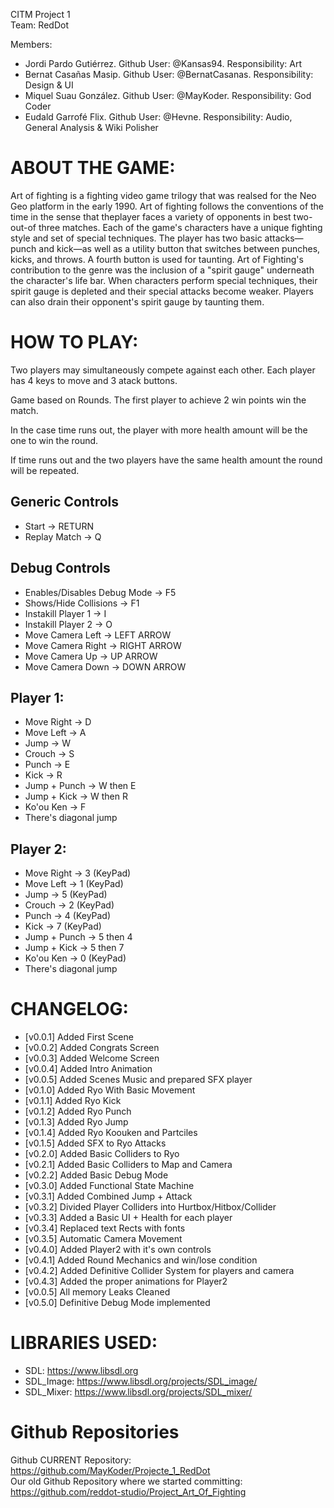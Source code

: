 ﻿CITM Project 1  
Team: RedDot

Members: 
* Jordi Pardo Gutiérrez. Github User: @Kansas94. Responsibility: Art 
* Bernat Casañas Masip. Github User: @BernatCasanas. Responsibility: Design & UI 
* Miquel Suau González. Github User: @MayKoder. Responsibility: God Coder 
* Eudald Garrofé Flix. Github User: @Hevne. Responsibility: Audio, General Analysis & Wiki Polisher 

# ABOUT THE GAME:

Art of fighting is a fighting video game trilogy that was realsed for 
the Neo Geo platform in the early 1990. Art of fighting follows the 
conventions of the time in the sense that theplayer faces a variety 
of opponents in best two-out-of three matches. Each of the game's 
characters have a unique fighting style and set of special techniques. 
The player has two basic attacks—punch and kick—as well as a utility 
button that switches between punches, kicks, and throws. A fourth button is
used for taunting. Art of Fighting's contribution to the genre was the 
inclusion of a "spirit gauge" underneath the character's life bar. 
When characters perform special techniques, their spirit gauge is depleted
and their special attacks become weaker. Players can also drain their 
opponent's spirit gauge by taunting them.

# HOW TO PLAY:

Two players may simultaneously compete against each other. Each player has 4 keys to move and 3 atack buttons.

Game based on Rounds. The first player to achieve 2 win points win the match.

In the case time runs out, the player with more health amount will be the one to win the round.

If time runs out and the two players have the same health amount the round will be repeated.

## Generic Controls

* Start -> RETURN
* Replay Match -> Q

## Debug Controls
* Enables/Disables Debug Mode -> F5
* Shows/Hide Collisions -> F1 
* Instakill Player 1 -> I
* Instakill Player 2 -> O
* Move Camera Left -> LEFT ARROW
* Move Camera Right -> RIGHT ARROW
* Move Camera Up -> UP ARROW
* Move Camera Down -> DOWN ARROW


## Player 1:
* Move Right -> D
* Move Left -> A
* Jump -> W
* Crouch -> S
* Punch -> E
* Kick -> R
* Jump + Punch -> W then E
* Jump + Kick -> W then R
* Ko'ou Ken -> F
* There's diagonal jump
## Player 2:
* Move Right -> 3 (KeyPad)
* Move Left -> 1 (KeyPad)
* Jump -> 5 (KeyPad)
* Crouch -> 2 (KeyPad)
* Punch -> 4 (KeyPad)
* Kick -> 7 (KeyPad)
* Jump + Punch -> 5 then 4
* Jump + Kick -> 5 then 7
* Ko'ou Ken -> 0 (KeyPad)
* There's diagonal jump

# CHANGELOG:

* [v0.0.1] Added First Scene
* [v0.0.2] Added Congrats Screen
* [v0.0.3] Added Welcome Screen
* [v0.0.4] Added Intro Animation
* [v0.0.5] Added Scenes Music and prepared SFX player
* [v0.1.0] Added Ryo With Basic Movement
* [v0.1.1] Added Ryo Kick
* [v0.1.2] Added Ryo Punch
* [v0.1.3] Added Ryo Jump
* [v0.1.4] Added Ryo Koouken and Partciles
* [v0.1.5] Added SFX to Ryo Attacks
* [v0.2.0] Added Basic Colliders to Ryo
* [v0.2.1] Added Basic Colliders to Map and Camera
* [v0.2.2] Added Basic Debug Mode
* [v0.3.0] Added Functional State Machine
* [v0.3.1] Added Combined Jump + Attack
* [v0.3.2] Divided Player Colliders into Hurtbox/Hitbox/Collider
* [v0.3.3] Added a Basic UI + Health for each player
* [v0.3.4] Replaced text Rects with fonts
* [v0.3.5] Automatic Camera Movement
* [v0.4.0] Added Player2 with it's own controls
* [v0.4.1] Added Round Mechanics and win/lose condition
* [v0.4.2] Added Definitive Collider System for players and camera
* [v0.4.3] Added the proper animations for Player2
* [v0.0.5] All memory Leaks Cleaned
* [v0.5.0] Definitive Debug Mode implemented


# LIBRARIES USED:

* SDL: https://www.libsdl.org
* SDL_Image: https://www.libsdl.org/projects/SDL_image/
* SDL_Mixer: https://www.libsdl.org/projects/SDL_mixer/

# Github Repositories

Github CURRENT Repository: https://github.com/MayKoder/Projecte_1_RedDot <br>
Our old Github Repository where we started committing: https://github.com/reddot-studio/Project_Art_Of_Fighting <br>
 
